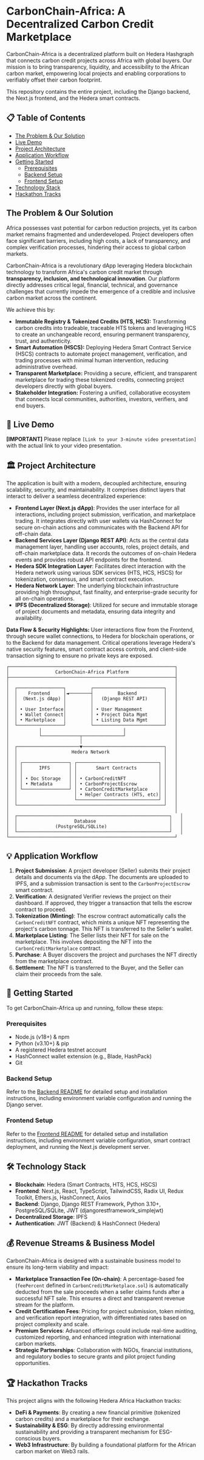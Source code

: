 # CarbonChain-Africa: A Decentralized Carbon Credit Marketplace

CarbonChain-Africa is a decentralized platform built on Hedera Hashgraph that connects carbon credit projects across Africa with global buyers. Our mission is to bring transparency, liquidity, and accessibility to the African carbon market, empowering local projects and enabling corporations to verifiably offset their carbon footprint.

This repository contains the entire project, including the Django backend, the Next.js frontend, and the Hedera smart contracts.

## 📋 Table of Contents

- [The Problem & Our Solution](#the-problem--our-solution)
- [Live Demo](#live-demo)
- [Project Architecture](#project-architecture)
- [Application Workflow](#application-workflow)
- [Getting Started](#getting-started)
  - [Prerequisites](#prerequisites)
  - [Backend Setup](#backend-setup)
  - [Frontend Setup](#frontend-setup)
- [Technology Stack](#technology-stack)
- [Hackathon Tracks](#hackathon-tracks)

## The Problem & Our Solution

Africa possesses vast potential for carbon reduction projects, yet its carbon market remains fragmented and underdeveloped. Project developers often face significant barriers, including high costs, a lack of transparency, and complex verification processes, hindering their access to global carbon markets.

CarbonChain-Africa is a revolutionary dApp leveraging Hedera blockchain technology to transform Africa's carbon credit market through **transparency, inclusion, and technological innovation**. Our platform directly addresses critical legal, financial, technical, and governance challenges that currently impede the emergence of a credible and inclusive carbon market across the continent.

We achieve this by:
- **Immutable Registry & Tokenized Credits (HTS, HCS):** Transforming carbon credits into tradeable, traceable HTS tokens and leveraging HCS to create an unchangeable record, ensuring permanent transparency, trust, and authenticity.
- **Smart Automation (HSCS):** Deploying Hedera Smart Contract Service (HSCS) contracts to automate project management, verification, and trading processes with minimal human intervention, reducing administrative overhead.
- **Transparent Marketplace:** Providing a secure, efficient, and transparent marketplace for trading these tokenized credits, connecting project developers directly with global buyers.
- **Stakeholder Integration:** Fostering a unified, collaborative ecosystem that connects local communities, authorities, investors, verifiers, and end buyers.

## 🎥 Live Demo

**[IMPORTANT]** Please replace `[Link to your 3-minute video presentation]` with the actual link to your video presentation.

## 🏛️ Project Architecture

The application is built with a modern, decoupled architecture, ensuring scalability, security, and maintainability. It comprises distinct layers that interact to deliver a seamless decentralized experience:

-   **Frontend Layer (Next.js dApp)**: Provides the user interface for all interactions, including project submission, verification, and marketplace trading. It integrates directly with user wallets via HashConnect for secure on-chain actions and communicates with the Backend API for off-chain data.
-   **Backend Services Layer (Django REST API)**: Acts as the central data management layer, handling user accounts, roles, project details, and off-chain marketplace data. It records the outcomes of on-chain Hedera events and provides robust API endpoints for the frontend.
-   **Hedera SDK Integration Layer**: Facilitates direct interaction with the Hedera network using various SDK services (HTS, HCS, HSCS) for tokenization, consensus, and smart contract execution.
-   **Hedera Network Layer**: The underlying blockchain infrastructure providing high throughput, fast finality, and enterprise-grade security for all on-chain operations.
-   **IPFS (Decentralized Storage)**: Utilized for secure and immutable storage of project documents and metadata, ensuring data integrity and availability.

**Data Flow & Security Highlights:**
User interactions flow from the Frontend, through secure wallet connections, to Hedera for blockchain operations, or to the Backend for data management. Critical operations leverage Hedera's native security features, smart contract access controls, and client-side transaction signing to ensure no private keys are exposed.

```
┌─────────────────────────────────────────────────────────────┐
│                 CarbonChain-Africa Platform                 │
├─────────────────────────────────────────────────────────────┤
│                                                             │
│  ┌─────────────────┐         ┌──────────────────────────┐   │
│  │    Frontend     │◄────────┤         Backend          │   │
│  │  (Next.js dApp) │         │   (Django REST API)      │   │
│  │                 │         │                          │   │
│  │ • User Interface│         │ • User Management        │   │
│  │ • Wallet Connect│         │ • Project Data Mgmt      │   │
│  │ • Marketplace   │         │ • Listing Data Mgmt      │   │
│  └─────────────────┘         └──────────────────────────┘   │
│           │                              │                  │
│           └──────────────┬───────────────┘                  │
│                          │                                  │
│  ┌───────────────────────▼──────────────────────────────┐   │
│  │                    Hedera Network                    │   │
│  │                                                      │   │
│  │ ┌─────────────────┐ ┌──────────────────────────────┐ │   │
│  │ │      IPFS       │ │       Smart Contracts        │ │   │
│  │ │                 │ │                              │ │   │
│  │ │ • Doc Storage   │ │ • CarbonCreditNFT            │ │   │
│  │ │ • Metadata      │ │ • CarbonProjectEscrow        │ │   │
│  │ └─────────────────┘ │ • CarbonCreditMarketplace    │ │   │
│  │                     │ • Helper Contracts (HTS, etc)│ │   │
│  │                     └──────────────────────────────┘ │   │
│  └──────────────────────────────────────────────────────┘   │
│                                                             │
│  ┌────────────────────────────────────────────────────────┐   │
│  │                     Database                           │   │
│  │              (PostgreSQL/SQLite)                       │   │
│  └────────────────────────────────────────────────────────┘   │
└─────────────────────────────────────────────────────────────┘
```

## 💡 Application Workflow

1.  **Project Submission**: A project developer (Seller) submits their project details and documents via the dApp. The documents are uploaded to IPFS, and a submission transaction is sent to the `CarbonProjectEscrow` smart contract.
2.  **Verification**: A designated Verifier reviews the project on their dashboard. If approved, they trigger a transaction that tells the escrow contract to proceed.
3.  **Tokenization (Minting)**: The escrow contract automatically calls the `CarbonCreditNFT` contract, which mints a unique NFT representing the project's carbon tonnage. This NFT is transferred to the Seller's wallet.
4.  **Marketplace Listing**: The Seller lists their NFT for sale on the marketplace. This involves depositing the NFT into the `CarbonCreditMarketplace` contract.
5.  **Purchase**: A Buyer discovers the project and purchases the NFT directly from the marketplace contract.
6.  **Settlement**: The NFT is transferred to the Buyer, and the Seller can claim their proceeds from the sale.

## 🚀 Getting Started

To get CarbonChain-Africa up and running, follow these steps:

### Prerequisites

- Node.js (v18+) & npm
- Python (v3.10+) & pip
- A registered Hedera testnet account
- HashConnect wallet extension (e.g., Blade, HashPack)
- Git

### Backend Setup

Refer to the [Backend README](./backend/README.md) for detailed setup and installation instructions, including environment variable configuration and running the Django server.

### Frontend Setup

Refer to the [Frontend README](./frontend/README.md) for detailed setup and installation instructions, including environment variable configuration, smart contract deployment, and running the Next.js development server.


## 🛠️ Technology Stack

- **Blockchain**: Hedera (Smart Contracts, HTS, HCS, HSCS)
- **Frontend**: Next.js, React, TypeScript, TailwindCSS, Radix UI, Redux Toolkit, Ethers.js, HashConnect, Axios
- **Backend**: Django, Django REST Framework, Python 3.10+, PostgreSQL/SQLite, JWT (djangorestframework_simplejwt)
- **Decentralized Storage**: IPFS
- **Authentication**: JWT (Backend) & HashConnect (Hedera)

## 💰 Revenue Streams & Business Model

CarbonChain-Africa is designed with a sustainable business model to ensure its long-term viability and impact:

-   **Marketplace Transaction Fee (On-chain)**: A percentage-based fee (`feePercent` defined in `CarbonCreditMarketplace.sol`) is automatically deducted from the sale proceeds when a seller claims funds after a successful NFT sale. This ensures a direct and transparent revenue stream for the platform.
-   **Credit Certification Fees**: Pricing for project submission, token minting, and verification report integration, with differentiated rates based on project complexity and scale.
-   **Premium Services**: Advanced offerings could include real-time auditing, customized reporting, and enhanced integration with international carbon markets.
-   **Strategic Partnerships**: Collaboration with NGOs, financial institutions, and regulatory bodies to secure grants and pilot project funding opportunities.

## 🏆 Hackathon Tracks

This project aligns with the following Hedera Africa Hackathon tracks:
- **DeFi & Payments**: By creating a new financial primitive (tokenized carbon credits) and a marketplace for their exchange.
- **Sustainability & ESG**: By directly addressing environmental sustainability and providing a transparent mechanism for ESG-conscious buyers.
- **Web3 Infrastructure**: By building a foundational platform for the African carbon market on Web3 rails.
